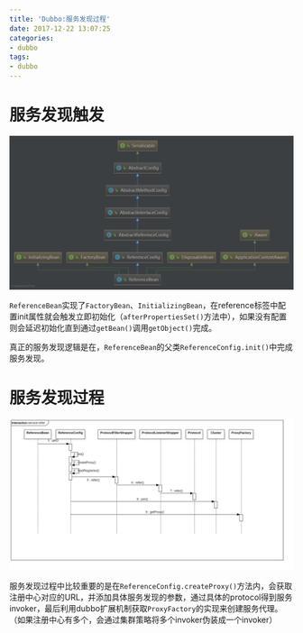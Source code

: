 ```yaml
---
title: 'Dubbo:服务发现过程'
date: 2017-12-22 13:07:25
categories:
- dubbo
tags:
- dubbo
---
```


# 服务发现触发
![](/images/dubbo/referencebean-class-diagram.png)

`ReferenceBean`实现了`FactoryBean`、`InitializingBean`，在reference标签中配置init属性就会触发立即初始化（`afterPropertiesSet()`方法中），如果没有配置则会延迟初始化直到通过`getBean()`调用`getObject()`完成。

真正的服务发现逻辑是在，`ReferenceBean`的父类`ReferenceConfig.init()`中完成服务发现。

# 服务发现过程
![](/images/dubbo/service-refer.png)

服务发现过程中比较重要的是在`ReferenceConfig.createProxy()`方法内，会获取注册中心对应的URL，并添加具体服务发现的参数，通过具体的protocol得到服务invoker，最后利用dubbo扩展机制获取`ProxyFactory`的实现来创建服务代理。（如果注册中心有多个，会通过集群策略将多个invoker伪装成一个invoker）

